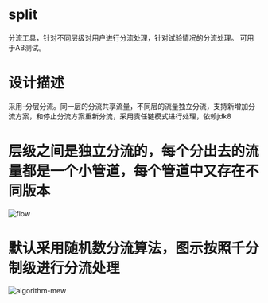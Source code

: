 # split
分流工具，针对不同层级对用户进行分流处理，针对试验情况的分流处理。
可用于AB测试。

# 设计描述
采用-分层分流。同一层的分流共享流量，不同层的流量独立分流，支持新增加分流方案，和停止分流方案重新分流，采用责任链模式进行处理，依赖jdk8

# 层级之间是独立分流的，每个分出去的流量都是一个小管道，每个管道中又存在不同版本
![flow](https://github.com/zhouwenmo/split/blob/master/split-flow.png)

# 默认采用随机数分流算法，图示按照千分制级进行分流处理
![algorithm-mew](https://github.com/zhouwenmo/split/blob/master/split-algorithm.png)

